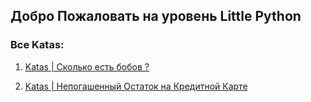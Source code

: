 ## Добро Пожаловать на уровень Little Python


### Все Katas:

1. [Katas | Сколько есть бобов ?]('https://github.com/gopjak36/pythonkata/tree/master/ru/Python%20Katas/1.%20Little%20Python/1.%20Katas')

2. [Katas | Непогашенный Остаток на Кредитной Карте]('https://github.com/gopjak36/pythonkata/tree/master/ru/Python%20Katas/1.%20Little%20Python/2.%20Katas')
